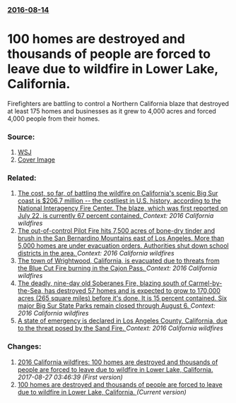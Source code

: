 ### [2016-08-14](/news/2016/08/14/index.md)

# 100 homes are destroyed and thousands of people are forced to leave due to wildfire in Lower Lake, California. 

Firefighters are battling to control a Northern California blaze that destroyed at least 175 homes and businesses as it grew to 4,000 acres and forced 4,000 people from their homes.


### Source:

1. [WSJ](http://www.wsj.com/articles/fire-roars-into-california-town-destroying-over-100-homes-1471277262)
1. [Cover Image](https://si.wsj.net/public/resources/images/BN-PK237_0815ca_TOP_20160815113625.jpg)

### Related:

1. [The cost, so far, of battling the wildfire on California's scenic Big Sur coast is $206.7 million -- the costliest in U.S. history, according to the National Interagency Fire Center. The blaze, which was first reported on July 22, is currently 67 percent contained. ](/news/2016/09/19/the-cost-so-far-of-battling-the-wildfire-on-california-s-scenic-big-sur-coast-is-206-7-million-a-the-costliest-in-u-s-history-accordi.md) _Context: 2016 California wildfires_
2. [The out-of-control Pilot Fire hits 7,500 acres of bone-dry tinder and brush in the San Bernardino Mountains east of Los Angeles. More than 5,000 homes are under evacuation orders. Authorities shut down school districts in the area. ](/news/2016/08/9/the-out-of-control-pilot-fire-hits-7-500-acres-of-bone-dry-tinder-and-brush-in-the-san-bernardino-mountains-east-of-los-angeles-more-than-5.md) _Context: 2016 California wildfires_
3. [The town of Wrightwood, California, is evacuated due to threats from the Blue Cut Fire burning in the Cajon Pass. ](/news/2016/08/16/the-town-of-wrightwood-california-is-evacuated-due-to-threats-from-the-blue-cut-fire-burning-in-the-cajon-pass.md) _Context: 2016 California wildfires_
4. [The deadly, nine-day old Soberanes Fire, blazing south of Carmel-by-the-Sea, has destroyed 57 homes and is expected to grow to 170,000 acres (265 square miles) before it's done. It is 15 percent contained. Six major Big Sur State Parks remain closed through August 6. ](/news/2016/07/30/the-deadly-nine-day-old-soberanes-fire-blazing-south-of-carmel-by-the-sea-has-destroyed-57-homes-and-is-expected-to-grow-to-170-000-acres.md) _Context: 2016 California wildfires_
5. [ A state of emergency is declared in Los Angeles County, California, due to the threat posed by the Sand Fire. ](/news/2016/07/26/a-state-of-emergency-is-declared-in-los-angeles-county-california-due-to-the-threat-posed-by-the-sand-fire.md) _Context: 2016 California wildfires_

### Changes:

1. [2016 California wildfires: 100 homes are destroyed and thousands of people are forced to leave due to wildfire in Lower Lake, California. ](/news/2016/08/14/2016-california-wildfires-100-homes-are-destroyed-and-thousands-of-people-are-forced-to-leave-due-to-wildfire-in-lower-lake-california.md) _2017-08-27 03:46:39 (First version)_
1. [100 homes are destroyed and thousands of people are forced to leave due to wildfire in Lower Lake, California. ](/news/2016/08/14/100-homes-are-destroyed-and-thousands-of-people-are-forced-to-leave-due-to-wildfire-in-lower-lake-california.md) _(Current version)_
